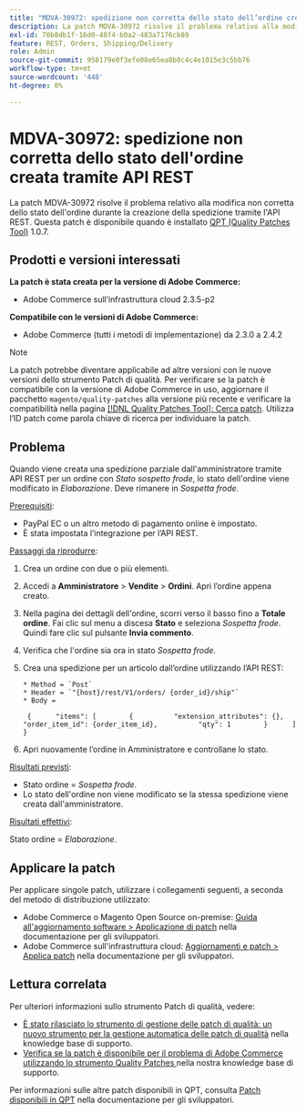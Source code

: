 ```yaml
---
title: "MDVA-30972: spedizione non corretta dello stato dell’ordine creata tramite API REST"
description: La patch MDVA-30972 risolve il problema relativo alla modifica non corretta dello stato dell'ordine durante la creazione della spedizione tramite l'API REST. Questa patch è disponibile quando è installato [Quality Patches Tool (QPT)](/help/announcements/adobe-commerce-announcements/magento-quality-patches-released-new-tool-to-self-serve-quality-patches.md) 1.0.7.
exl-id: 70b8db1f-16d0-48f4-b0a2-483a7176cb89
feature: REST, Orders, Shipping/Delivery
role: Admin
source-git-commit: 958179e0f3efe08e65ea8b0c4c4e1015e3c5bb76
workflow-type: tm+mt
source-wordcount: '448'
ht-degree: 0%

---
```


# MDVA-30972: spedizione non corretta dello stato dell&#39;ordine creata tramite API REST

La patch MDVA-30972 risolve il problema relativo alla modifica non corretta dello stato dell&#39;ordine durante la creazione della spedizione tramite l&#39;API REST. Questa patch è disponibile quando è installato [QPT (Quality Patches Tool)](/help/announcements/adobe-commerce-announcements/magento-quality-patches-released-new-tool-to-self-serve-quality-patches.md) 1.0.7.

## Prodotti e versioni interessati

**La patch è stata creata per la versione di Adobe Commerce:**

* Adobe Commerce sull’infrastruttura cloud 2.3.5-p2

**Compatibile con le versioni di Adobe Commerce:**

* Adobe Commerce (tutti i metodi di implementazione) da 2.3.0 a 2.4.2

>[!NOTE]
>
>La patch potrebbe diventare applicabile ad altre versioni con le nuove versioni dello strumento Patch di qualità. Per verificare se la patch è compatibile con la versione di Adobe Commerce in uso, aggiornare il pacchetto `magento/quality-patches` alla versione più recente e verificare la compatibilità nella pagina [[!DNL Quality Patches Tool]: Cerca patch](https://devdocs.magento.com/quality-patches/tool.html#patch-grid). Utilizza l’ID patch come parola chiave di ricerca per individuare la patch.

## Problema

Quando viene creata una spedizione parziale dall&#39;amministratore tramite API REST per un ordine con *Stato sospetto frode*, lo stato dell&#39;ordine viene modificato in *Elaborazione*. Deve rimanere in *Sospetta frode*.

<u>Prerequisiti</u>:

* PayPal EC o un altro metodo di pagamento online è impostato.
* È stata impostata l’integrazione per l’API REST.

<u>Passaggi da riprodurre</u>:

1. Crea un ordine con due o più elementi.
1. Accedi a **Amministratore** > **Vendite** > **Ordini**. Apri l’ordine appena creato.
1. Nella pagina dei dettagli dell&#39;ordine, scorri verso il basso fino a **Totale ordine**. Fai clic sul menu a discesa **Stato** e seleziona *Sospetta frode*. Quindi fare clic sul pulsante **Invia commento**.
1. Verifica che l&#39;ordine sia ora in stato *Sospetta frode*.
1. Crea una spedizione per un articolo dall’ordine utilizzando l’API REST:

   ```
   * Method = `Post`
   * Header = `"{host}/rest/V1/orders/ {order_id}/ship"`
   * Body =
   ```

   ```
    {      "items": [        {          "extension_attributes": {},          "order_item_id": {order_item_id},          "qty": 1        }      ]    }
   ```

1. Apri nuovamente l’ordine in Amministratore e controllane lo stato.

<u>Risultati previsti</u>:

* Stato ordine = *Sospetta frode*.
* Lo stato dell&#39;ordine non viene modificato se la stessa spedizione viene creata dall&#39;amministratore.

<u>Risultati effettivi</u>:

Stato ordine = *Elaborazione*.

## Applicare la patch

Per applicare singole patch, utilizzare i collegamenti seguenti, a seconda del metodo di distribuzione utilizzato:

* Adobe Commerce o Magento Open Source on-premise: [Guida all&#39;aggiornamento software > Applicazione di patch](https://devdocs.magento.com/guides/v2.4/comp-mgr/patching/mqp.html) nella documentazione per gli sviluppatori.
* Adobe Commerce sull&#39;infrastruttura cloud: [Aggiornamenti e patch > Applica patch](https://devdocs.magento.com/cloud/project/project-patch.html) nella documentazione per gli sviluppatori.

## Lettura correlata

Per ulteriori informazioni sullo strumento Patch di qualità, vedere:

* [È stato rilasciato lo strumento di gestione delle patch di qualità: un nuovo strumento per la gestione automatica delle patch di qualità](/help/announcements/adobe-commerce-announcements/magento-quality-patches-released-new-tool-to-self-serve-quality-patches.md) nella knowledge base di supporto.
* [Verifica se la patch è disponibile per il problema di Adobe Commerce utilizzando lo strumento Quality Patches ](/help/support-tools/patches-available-in-qpt-tool/check-patch-for-magento-issue-with-magento-quality-patches.md) nella nostra knowledge base di supporto.

Per informazioni sulle altre patch disponibili in QPT, consulta [Patch disponibili in QPT](https://devdocs.magento.com/quality-patches/tool.html#patch-grid) nella documentazione per gli sviluppatori.
